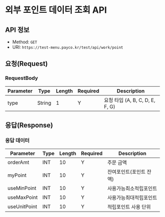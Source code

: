 # 외부 포인트 데이터 조회 API

## API 정보

- Method: `GET`
- URI: `https://test-menu.payco.kr/test/api/work/point`

## 요청(Request)

### RequestBody

| Parameter | Type   | Length | Required | Description                 |
|-----------|--------|--------|----------|-----------------------------|
| type      | String | 1      | Y        | 요청 타입 (A, B, C, D, E, F, G) |

## 응답(Response)

### 응답 데이터

| Parameter   | Type   | Length | Required | Description          |
|-------------|--------|--------|----------|----------------------|
| orderAmt    | INT    | 10     | Y        | 주문 금액            |
| myPoint     | INT    | 10     | Y        | 잔여포인트(포인트 잔액) |
| useMinPoint | INT    | 10     | Y        | 사용가능최소적립포인트 |
| useMaxPoint | INT    | 10     | Y        | 사용가능최대적립포인트 |
| useUnitPoint | INT   | 10     | Y        | 적립포인트 사용 단위   |
